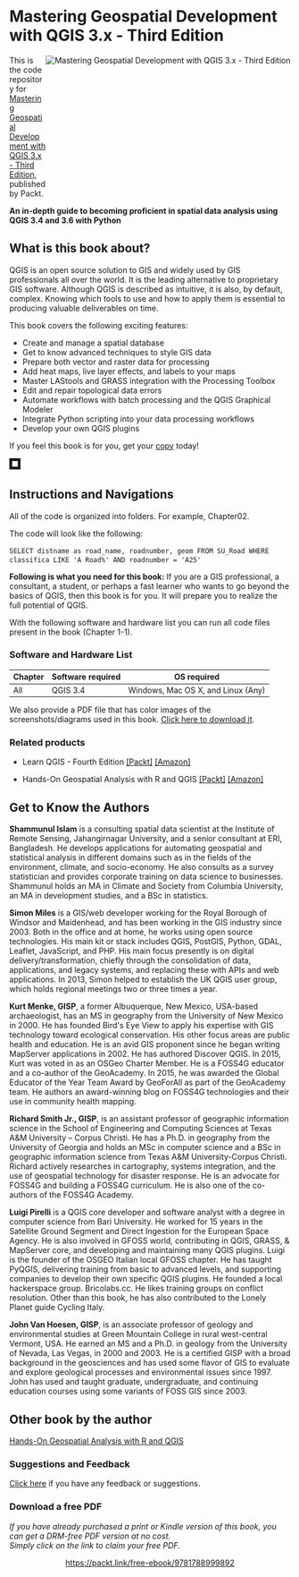 # Mastering Geospatial Development with QGIS 3.x - Third Edition

<a href="https://www.packtpub.com/application-development/mastering-geospatial-development-qgis-3x-third-edition?utm_source=github&utm_medium=repository&utm_campaign=9781788999892 "><img src="https://dz13w8afd47il.cloudfront.net/sites/default/files/imagecache/ppv4_main_book_cover/10197_cover.png" alt="Mastering Geospatial Development with QGIS 3.x - Third Edition" height="256px" align="right"></a>

This is the code repository for [Mastering Geospatial Development with QGIS 3.x - Third Edition](https://www.packtpub.com/application-development/mastering-geospatial-development-qgis-3x-third-edition?utm_source=github&utm_medium=repository&utm_campaign=9781788999892 ), published by Packt.

**An in-depth guide to becoming proficient in spatial data analysis using QGIS 3.4 and 3.6 with Python**

## What is this book about?
QGIS is an open source solution to GIS and widely used by GIS professionals all over the world. It is the leading alternative to proprietary GIS software. Although QGIS is described as intuitive, it is also, by default, complex. Knowing which tools to use and how to apply them is essential to producing valuable deliverables on time.

This book covers the following exciting features:
* Create and manage a spatial database 
* Get to know advanced techniques to style GIS data 
* Prepare both vector and raster data for processing 
* Add heat maps, live layer effects, and labels to your maps 
* Master LAStools and GRASS integration with the Processing Toolbox 
* Edit and repair topological data errors 
* Automate workflows with batch processing and the QGIS Graphical Modeler 
* Integrate Python scripting into your data processing workflows 
* Develop your own QGIS plugins 

If you feel this book is for you, get your [copy](https://www.amazon.com/dp/1788999894) today!

<a href="https://www.packtpub.com/?utm_source=github&utm_medium=banner&utm_campaign=GitHubBanner"><img src="https://raw.githubusercontent.com/PacktPublishing/GitHub/master/GitHub.png" 
alt="https://www.packtpub.com/" border="5" /></a>

## Instructions and Navigations
All of the code is organized into folders. For example, Chapter02.

The code will look like the following:
```
SELECT distname as road_name, roadnumber, geom FROM SU_Road WHERE classifica LIKE 'A Road%' AND roadnumber = 'A25'
```

**Following is what you need for this book:**
If you are a GIS professional, a consultant, a student, or perhaps a fast learner who wants to go beyond the basics of QGIS, then this book is for you. It will prepare you to realize the full potential of QGIS.

With the following software and hardware list you can run all code files present in the book (Chapter 1-1).
### Software and Hardware List
| Chapter | Software required | OS required | 
| -------- | ------------------------------------ | ----------------------------------- |
| All | QGIS 3.4 | Windows, Mac OS X, and Linux (Any) |


We also provide a PDF file that has color images of the screenshots/diagrams used in this book. [Click here to download it](https://www.packtpub.com/sites/default/files/downloads/9781788999892_ColorImages.pdf).

### Related products
* Learn QGIS - Fourth Edition  [[Packt]](https://www.packtpub.com/application-development/learn-qgis-fourth-edition) [[Amazon]](https://www.amazon.com/dp/B07KYS8PQJ)

* Hands-On Geospatial Analysis with R and QGIS [[Packt]](https://www.packtpub.com/application-development/hands-geospatial-analysis-r-and-qgis) [[Amazon]](https://www.amazon.com/dp/1788991672)


## Get to Know the Authors

**Shammunul Islam** is a consulting spatial data scientist at the Institute of Remote Sensing, Jahangirnagar University, and a senior consultant at ERI, Bangladesh. He develops applications for automating geospatial and statistical analysis in different domains such as in the fields of the environment, climate, and socio-economy. He also consults as a survey statistician and provides corporate training on data science to businesses. Shammunul holds an MA in Climate and Society from Columbia University, an MA in development studies, and a BSc in statistics.


**Simon Miles** is a GIS/web developer working for the Royal Borough of Windsor and Maidenhead, and has been working in the GIS industry since 2003. Both in the office and at home, he works using open source technologies. His main kit or stack includes QGIS, PostGIS, Python, GDAL, Leaflet, JavaScript, and PHP. His main focus presently is on digital delivery/transformation, chiefly through the consolidation of data, applications, and legacy systems, and replacing these with APIs and web applications. In 2013, Simon helped to establish the UK QGIS user group, which holds regional meetings two or three times a year.

**Kurt Menke, GISP**, a former Albuquerque, New Mexico, USA-based archaeologist, has an MS in geography from the University of New Mexico in 2000. He has founded Bird's Eye View to apply his expertise with GIS technology toward ecological conservation. His other focus areas are public health and education. He is an avid GIS proponent since he began writing MapServer applications in 2002. He has authored Discover QGIS. In 2015, Kurt was voted in as an OSGeo Charter Member. He is a FOSS4G educator and a co-author of the GeoAcademy. In 2015, he was awarded the Global Educator of the Year Team Award by GeoForAll as part of the GeoAcademy team. He authors an award-winning blog on FOSS4G technologies and their use in community health mapping.

**Richard Smith Jr., GISP**, is an assistant professor of geographic information science in the School of Engineering and Computing Sciences at Texas A&M University – Corpus Christi. He has a Ph.D. in geography from the University of Georgia and holds an MSc in computer science and a BSc in geographic information science from Texas A&M University-Corpus Christi. Richard actively researches in cartography, systems integration, and the use of geospatial technology for disaster response. He is an advocate for FOSS4G and building a FOSS4G curriculum. He is also one of the co-authors of the FOSS4G Academy.

**Luigi Pirelli** is a QGIS core developer and software analyst with a degree in computer science from Bari University. He worked for 15 years in the Satellite Ground Segment and Direct Ingestion for the European Space Agency. He is also involved in GFOSS world, contributing in QGIS, GRASS, & MapServer core, and developing and maintaining many QGIS plugins. Luigi is the founder of the OSGEO Italian local GFOSS chapter. He has taught PyQGIS, delivering training from basic to advanced levels, and supporting companies to develop their own specific QGIS plugins. He founded a local hackerspace group. Bricolabs.cc. He likes training groups on conflict resolution. Other than this book, he has also contributed to the Lonely Planet guide Cycling Italy.

**John Van Hoesen, GISP**, is an associate professor of geology and environmental studies at Green Mountain College in rural west-central Vermont, USA. He earned an MS and a Ph.D. in geology from the University of Nevada, Las Vegas, in 2000 and 2003. He is a certified GISP with a broad background in the geosciences and has used some flavor of GIS to evaluate and explore geological processes and environmental issues since 1997. John has used and taught graduate, undergraduate, and continuing education courses using some variants of FOSS GIS since 2003.



## Other book by the author
[Hands-On Geospatial Analysis with R and QGIS](https://www.packtpub.com/application-development/hands-geospatial-analysis-r-and-qgis?utm_source=github&utm_medium=repository&utm_campaign=9781788991674)





### Suggestions and Feedback
[Click here](https://docs.google.com/forms/d/e/1FAIpQLSdy7dATC6QmEL81FIUuymZ0Wy9vH1jHkvpY57OiMeKGqib_Ow/viewform) if you have any feedback or suggestions.


### Download a free PDF

 <i>If you have already purchased a print or Kindle version of this book, you can get a DRM-free PDF version at no cost.<br>Simply click on the link to claim your free PDF.</i>
<p align="center"> <a href="https://packt.link/free-ebook/9781788999892">https://packt.link/free-ebook/9781788999892 </a> </p>